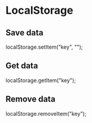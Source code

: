 # LocalStorage

## Save data
localStorage.setItem("key", "");

## Get data
localStorage.getItem("key");

## Remove data
localStorage.removeItem("key");
